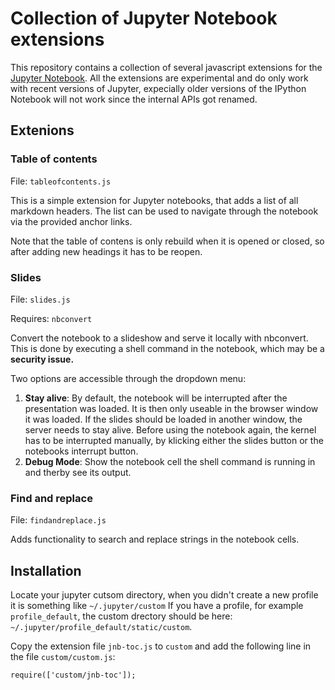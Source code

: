 # Collection of Jupyter Notebook extensions

This repository contains a collection of several javascript extensions for the [Jupyter Notebook](http://jupyter.org/).
All the extensions are experimental and do only work with recent versions of Jupyter, expecially older versions of the IPython Notebook will not work since the internal APIs got renamed.

## Extenions

### Table of contents

File: `tableofcontents.js`

This is a simple extension for Jupyter notebooks, that adds a list of all markdown headers.
The list can be used to navigate through the notebook via the provided anchor links.

Note that the table of contens is only rebuild when it is opened or closed, so after adding new headings it has to be reopen.

### Slides

File: `slides.js`

Requires: `nbconvert`

Convert the notebook to a slideshow and serve it locally with nbconvert.
This is done by executing a shell command in the notebook, which may be a **security issue.**

Two options are accessible through the dropdown menu:

1.  **Stay alive**: By default, the notebook will be interrupted after the presentation was loaded. 
    It is then only useable in the browser window it was loaded.
    If the slides should be loaded in another window, the server needs to stay alive.
    Before using the notebook again, the kernel has to be interrupted manually, by klicking either the slides button or the notebooks interrupt button.
2.  **Debug Mode**: Show the notebook cell the shell command is running in and therby see its output.

### Find and replace

File: `findandreplace.js`

Adds functionality to search and replace strings in the notebook cells.

## Installation

Locate your jupyter cutsom directory, when you didn't create a new profile it is something like `~/.jupyter/custom`
If you have a profile, for example `profile_default`, the custom drectory should be here: `~/.jupyter/profile_default/static/custom`.

Copy the extension file `jnb-toc.js` to `custom` and add the following line in the file `custom/custom.js`:

    require(['custom/jnb-toc']);
 


